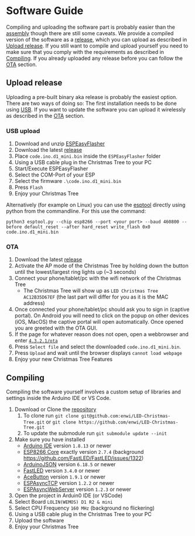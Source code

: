 # Software Guide

Compiling and uploading the software part is probably easier than the
[assembly](https://github.com/enwi/LED-Christmas-Tree/blob/main/soldering.md)
though there are still some caveats.
We provide a compiled version of the software as a [release](https://github.com/enwi/LED-Christmas-Tree/releases), which you can upload as described in [Upload release](#uploadRelease).
If you still want to compile and upload yourself you need to make sure that you comply with the requirements as described in [Compiling](#compiling).
If you already uploaded any release before you can follow the [OTA](#uploadReleaseOta) section.

## <a name="uploadRelease"></a>Upload release
Uploading a pre-built binary aka release is probably the easiest option. 
There are two ways of doing so:
The first installation needs to be done using [USB](#uploadReleaseUsb). 
If you want to update the software you can upload it wirelessly as described in the [OTA](#uploadReleaseOta) section.

### <a name="uploadReleaseUsb"></a>USB upload
1. Download and unzip [ESPEasyFlasher](https://github.com/BattloXX/ESPEasyFlasher/releases/download/1.1/FlashESP8266.zip)
2. Download the latest [release](https://github.com/enwi/LED-Christmas-Tree/releases)
3. Place `code.ino.d1_mini.bin` inside the `ESPEasyFlasher` folder
4. Using a USB cable plug in the Christmas Tree to your PC
5. Start/Execute ESPEasyFlasher
6. Select the COM-Port of your ESP
7. Select the firmware `.\code.ino.d1_mini.bin`
8. Press `Flash`
9. Enjoy your Christmas Tree

Alternatively (for example on Linux) you can use the [esptool](https://github.com/espressif/esptool) directly using python from the commandline.
For this use the command:
```
python3 esptool.py --chip esp8266 --port <your port> --baud 460800 --before default_reset --after hard_reset write_flash 0x0 code.ino.d1_mini.bin
```

### <a name="uploadReleaseOta"></a>OTA
1. Download the latest [release](https://github.com/enwi/LED-Christmas-Tree/releases)
2. Activate the AP mode of the Christmas Tree by holding down the button  until the lowest/largest ring lights up (~3 seconds)
3. Connect your phone/tablet/pc with the wifi network of the Christmas Tree
   - The Christmas Tree will show up as `LED Christmas Tree AC12B35D67EF` (the last part will differ for you as it is the MAC address)
4. Once connected your phone/tablet/pc should ask you to sign in (captive portal). On Android you will need to click on the popup on other devices (iOS, MacOS) the captive portal will open automatically. Once opened you are greeted with the OTA GUI.
5. If the page for whatever reason does not open, open a webbrowser and enter [`4.3.2.1/ota`](http://4.3.2.1/ota)
6. Press `Select file` and select the downloaded `code.ino.d1_mini.bin`.
7. Press `Upload` and wait until the browser displays `cannot load webpage`
8. Enjoy your new Christmas Tree Features

## <a name="compiling"></a>Compiling
Compiling the software yourself involves a custom setup of libraries and settings inside the Arduino IDE or VS Code.

1. Download or Clone the [repository](https://github.com/enwi/LED-Christmas-Tree)
   1. To clone run `git clone git@github.com:enwi/LED-Christmas-Tree.git` or `git clone https://github.com/enwi/LED-Christmas-Tree.git`
   2. To update the submodule run `git submodule update --init`
2. Make sure you have installed
   - [Arduino IDE](https://www.arduino.cc/en/software) version `1.8.13` or newer
   - [ESP8266 Core](https://github.com/esp8266/Arduino#contents) exactly version `2.7.4` (background https://github.com/FastLED/FastLED/issues/1322)
   - [ArduinoJSON](https://github.com/bblanchon/ArduinoJson) version `6.18.5` or newer
   - [FastLED](https://github.com/FastLED/FastLED) version `3.4.0` or newer
   - [AceButton](https://github.com/bxparks/AceButton) version `1.9.1` or newer
   - [ESPAsyncTCP](https://github.com/me-no-dev/ESPAsyncTCP) version `1.2.2` or newer
   - [ESPAsyncWebServer](https://github.com/me-no-dev/ESPAsyncWebServer) version `1.2.3` or newer
3. Open the project in Arduin0 IDE (or VSCode)
4. Select Board `LOLIN(WEMOS) D1 R2 & mini`
5. Select CPU Frequency `160 MHz` (background no flickering)
7. Using a USB cable plug in the Christmas Tree to your PC
8. Upload the software
9. Enjoy your Christmas Tree